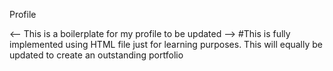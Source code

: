 Profile

<-- This is a boilerplate for my profile to be updated -->
#This is fully implemented using HTML file just for learning purposes. This will equally be updated to create an outstanding portfolio

